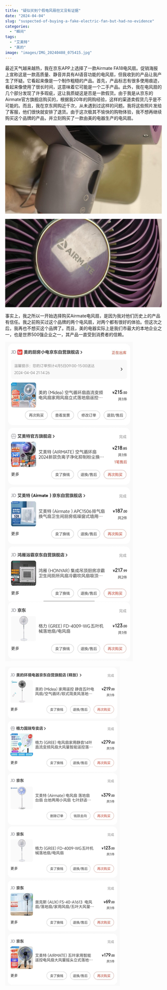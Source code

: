 ```yaml
---
title: "疑似买到个假电风扇但又没有证据"
date: "2024-04-04"
slug: "suspected-of-buying-a-fake-electric-fan-but-had-no-evidence"
categories: 
  - "瞬间"
tags: 
  - "艾美特"
  - "美的"
image: "images/IMG_20240408_075415.jpg"
---
```


最近天气越来越热，我在京东APP上选择了一款Airmate FA18电风扇。促销海报上宣称这是一款高质量、静音并具有AI语音功能的电风扇，但我收到的产品让我产生了怀疑。它看起来像是一个制作粗糙的产品。首先，产品标志有很多使用痕迹，看起来像使用了很长时间，这意味着它可能是一个二手产品。此外，我在电风扇的几个部分发现了许多瑕疵，这让我质疑这是否是一款假货。由于我是从京东的Airmate官方旗舰店购买的，根据我20年的网购经验，这样的渠道卖假货几乎是不可能的。而且，我在京东网购近千次，从未遇到过这样的问题。我将这些照片发给了客服，他们很快就安排了退货。由于这次极其不愉快的购物体验，我不想再继续购买这个品牌的产品，并立刻购买了一款由美的电器生产的电风扇。


![](images/img_20240404_2148464264262035523451249-edited-1024x576.jpg)

![](images/img_20240404_214904124068961484104074-edited.jpg)

  
事实上，我之所以一开始选择购买Airmate电风扇，是因为我对他们历史上的产品有信任。我之前购买过这个品牌的两个电风扇，对两个都有很好的体验。但这次之后，我再也不想买这个品牌了。而且，美的电器实际上是我们市最大的本地企业之一，也是世界500强企业之一，其产品一直受到消费者的信赖。


![](images/IMG_20240407_224210.jpg)

![](images/IMG_20240407_224233.jpg)